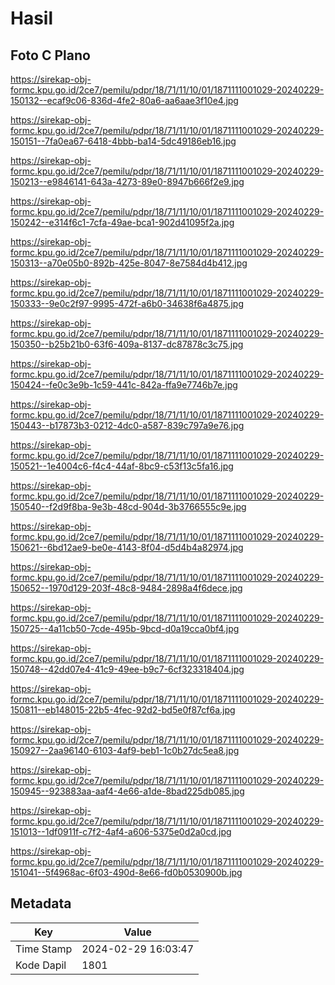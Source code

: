 # Hasil

## Foto C Plano

https://sirekap-obj-formc.kpu.go.id/2ce7/pemilu/pdpr/18/71/11/10/01/1871111001029-20240229-150132--ecaf9c06-836d-4fe2-80a6-aa6aae3f10e4.jpg

https://sirekap-obj-formc.kpu.go.id/2ce7/pemilu/pdpr/18/71/11/10/01/1871111001029-20240229-150151--7fa0ea67-6418-4bbb-ba14-5dc49186eb16.jpg

https://sirekap-obj-formc.kpu.go.id/2ce7/pemilu/pdpr/18/71/11/10/01/1871111001029-20240229-150213--e9846141-643a-4273-89e0-8947b666f2e9.jpg

https://sirekap-obj-formc.kpu.go.id/2ce7/pemilu/pdpr/18/71/11/10/01/1871111001029-20240229-150242--e314f6c1-7cfa-49ae-bca1-902d41095f2a.jpg

https://sirekap-obj-formc.kpu.go.id/2ce7/pemilu/pdpr/18/71/11/10/01/1871111001029-20240229-150313--a70e05b0-892b-425e-8047-8e7584d4b412.jpg

https://sirekap-obj-formc.kpu.go.id/2ce7/pemilu/pdpr/18/71/11/10/01/1871111001029-20240229-150333--9e0c2f97-9995-472f-a6b0-34638f6a4875.jpg

https://sirekap-obj-formc.kpu.go.id/2ce7/pemilu/pdpr/18/71/11/10/01/1871111001029-20240229-150350--b25b21b0-63f6-409a-8137-dc87878c3c75.jpg

https://sirekap-obj-formc.kpu.go.id/2ce7/pemilu/pdpr/18/71/11/10/01/1871111001029-20240229-150424--fe0c3e9b-1c59-441c-842a-ffa9e7746b7e.jpg

https://sirekap-obj-formc.kpu.go.id/2ce7/pemilu/pdpr/18/71/11/10/01/1871111001029-20240229-150443--b17873b3-0212-4dc0-a587-839c797a9e76.jpg

https://sirekap-obj-formc.kpu.go.id/2ce7/pemilu/pdpr/18/71/11/10/01/1871111001029-20240229-150521--1e4004c6-f4c4-44af-8bc9-c53f13c5fa16.jpg

https://sirekap-obj-formc.kpu.go.id/2ce7/pemilu/pdpr/18/71/11/10/01/1871111001029-20240229-150540--f2d9f8ba-9e3b-48cd-904d-3b3766555c9e.jpg

https://sirekap-obj-formc.kpu.go.id/2ce7/pemilu/pdpr/18/71/11/10/01/1871111001029-20240229-150621--6bd12ae9-be0e-4143-8f04-d5d4b4a82974.jpg

https://sirekap-obj-formc.kpu.go.id/2ce7/pemilu/pdpr/18/71/11/10/01/1871111001029-20240229-150652--1970d129-203f-48c8-9484-2898a4f6dece.jpg

https://sirekap-obj-formc.kpu.go.id/2ce7/pemilu/pdpr/18/71/11/10/01/1871111001029-20240229-150725--4a11cb50-7cde-495b-9bcd-d0a19cca0bf4.jpg

https://sirekap-obj-formc.kpu.go.id/2ce7/pemilu/pdpr/18/71/11/10/01/1871111001029-20240229-150748--42dd07e4-41c9-49ee-b9c7-6cf323318404.jpg

https://sirekap-obj-formc.kpu.go.id/2ce7/pemilu/pdpr/18/71/11/10/01/1871111001029-20240229-150811--eb148015-22b5-4fec-92d2-bd5e0f87cf6a.jpg

https://sirekap-obj-formc.kpu.go.id/2ce7/pemilu/pdpr/18/71/11/10/01/1871111001029-20240229-150927--2aa96140-6103-4af9-beb1-1c0b27dc5ea8.jpg

https://sirekap-obj-formc.kpu.go.id/2ce7/pemilu/pdpr/18/71/11/10/01/1871111001029-20240229-150945--923883aa-aaf4-4e66-a1de-8bad225db085.jpg

https://sirekap-obj-formc.kpu.go.id/2ce7/pemilu/pdpr/18/71/11/10/01/1871111001029-20240229-151013--1df0911f-c7f2-4af4-a606-5375e0d2a0cd.jpg

https://sirekap-obj-formc.kpu.go.id/2ce7/pemilu/pdpr/18/71/11/10/01/1871111001029-20240229-151041--5f4968ac-6f03-490d-8e66-fd0b0530900b.jpg


## Metadata

| Key        | Value               |
| ---------- | ------------------- |
| Time Stamp | 2024-02-29 16:03:47 |
| Kode Dapil | 1801                |



